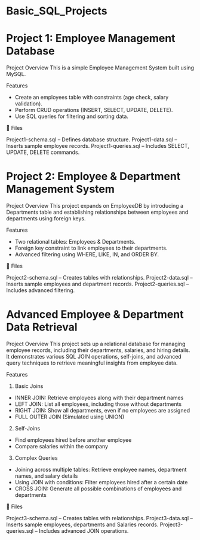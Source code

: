 # Basic_SQL_Projects

# Project 1: Employee Management Database

Project Overview
This is a simple Employee Management System built using MySQL.

Features
- Create an employees table with constraints (age check, salary validation).
- Perform CRUD operations (INSERT, SELECT, UPDATE, DELETE).
- Use SQL queries for filtering and sorting data.

📂 Files

Project1-schema.sql – Defines database structure.
Project1-data.sql – Inserts sample employee records.
Project1-queries.sql – Includes SELECT, UPDATE, DELETE commands.

# Project 2: Employee & Department Management System

Project Overview
This project expands on EmployeeDB by introducing a Departments table and establishing relationships between employees and departments using foreign keys.

Features
- Two relational tables: Employees & Departments.
- Foreign key constraint to link employees to their departments.
- Advanced filtering using WHERE, LIKE, IN, and ORDER BY.

📂 Files

Project2-schema.sql – Creates tables with relationships.
Project2-data.sql – Inserts sample employees and department records.
Project2-queries.sql – Includes advanced filtering.

# Advanced Employee & Department Data Retrieval


Project Overview
This project sets up a relational database for managing employee records, including their departments, salaries, and hiring details. It demonstrates various SQL JOIN operations, self-joins, and advanced query techniques to retrieve meaningful insights from employee data.

Features

1. Basic Joins
- INNER JOIN: Retrieve employees along with their department names
- LEFT JOIN: List all employees, including those without departments
- RIGHT JOIN: Show all departments, even if no employees are assigned
- FULL OUTER JOIN (Simulated using UNION)
2. Self-Joins
- Find employees hired before another employee
- Compare salaries within the company
3. Complex Queries
- Joining across multiple tables: Retrieve employee names, department names, and salary details
- Using JOIN with conditions: Filter employees hired after a certain date
- CROSS JOIN: Generate all possible combinations of employees and departments

📂 Files

Project3-schema.sql – Creates tables with relationships.
Project3-data.sql – Inserts sample employees, departments and Salaries records.
Project3-queries.sql –  Includes advanced JOIN operations.
